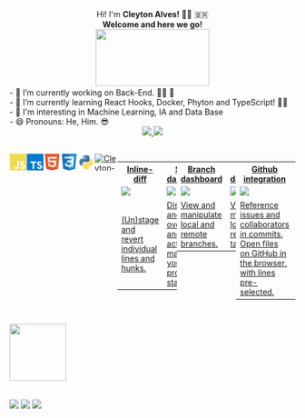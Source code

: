 <div align="center" >Hi! I'm  <strong>Cleyton Alves!</strong>  🧔🏻 🇧🇷 </div>
 
<div align="center" > <strong>Welcome and here we go!</strong></div>
 <div  border-radius:"5px" align="center">
 
 
 
   <img src="https://user-images.githubusercontent.com/89083420/145870437-6e4d879f-a4b4-4b4d-ab33-10c50f52b842.gif" width="200" height="100">
 </div>
<div>
                                   - 🔭 I’m currently working on Back-End. 🚴‍♂️ 🚀<br>
                                   - 🌱 I’m currently learning React Hooks, Docker, Phyton and TypeScript! 🧗‍♂️<br>
                                   - 💚 I'm interesting in Machine Learning, IA  and Data Base<br>
                                   - 😄 Pronouns: He, Him. 😎<br>

</div>

                                  
<div align="center">
  <a href="https://github.com/CleytonAlves07">
  <img height="180em" src="https://github-readme-stats.vercel.app/api?username=CleytonAlves07&show_icons=true&theme=blue-green&include_all_commits=true&count_private=true"/>
  <img height="180em" src="https://github-readme-stats.vercel.app/api/top-langs/?username=CleytonAlves07&layout=compact&langs_count=7&theme=blue-green"/>
</div>
  
  ##

  
<div style="display: flex" aling="center" ><br>
  <img align="center" alt="Cleyton-Js" height="30" width="40" src="https://raw.githubusercontent.com/devicons/devicon/master/icons/javascript/javascript-plain.svg">
  <img align="center" alt="Cleyton-Ts" height="30" width="40" src="https://raw.githubusercontent.com/devicons/devicon/master/icons/typescript/typescript-plain.svg">
  <img align="center" alt="Cleyton-HTML" height="30" width="40" src="https://raw.githubusercontent.com/devicons/devicon/master/icons/html5/html5-original.svg">
  <img align="center" alt="Cleyton-CSS" height="30" width="40" src="https://raw.githubusercontent.com/devicons/devicon/master/icons/css3/css3-original.svg">
  <img align="center" alt="Cleyton-Python" height="30" width="40" src="https://raw.githubusercontent.com/devicons/devicon/master/icons/python/python-original.svg">
  <img align="center" alt="Cleyton-MySql" height="30" width="40" src="https://img.shields.io/badge/MySQL-00000F?style=for-the-badge&logo=mysql&logoColor=white">
   
 
 <table>
    <tr>
        <th>Inline-diff</th>
        <th>Status dashboard</th>
    </tr>
    <tr>
        <td width="50%">
            <a href="https://cloud.githubusercontent.com/assets/5016978/6471628/886430f8-c1a1-11e4-99e9-883837dba86f.gif">
                <img src="https://cloud.githubusercontent.com/assets/5016978/6471628/886430f8-c1a1-11e4-99e9-883837dba86f.gif" width="100%">
            </a>
        </td>
        <td width="50%">
            <a href="https://cloud.githubusercontent.com/assets/5016978/6704171/2f236466-cd02-11e4-9b7d-22cc880b5e9d.png">
                <img src="https://cloud.githubusercontent.com/assets/5016978/6704171/2f236466-cd02-11e4-9b7d-22cc880b5e9d.png" width="100%">
            </a>
        </td>
    </tr>
    <tr>
        <td width="50%">(Un)stage and revert individual lines and hunks.</td>
        <td width="50%">Display and overview and offer actions to manipulate your project state.</td>
    </tr>
</table>

<table>
    <tr>
        <th>Branch dashboard</th>
        <th>Tags dashboard</th>
    </tr>
    <tr>
        <td width="50%">
            <a href="https://cloud.githubusercontent.com/assets/5016978/6704168/2b2e7b84-cd02-11e4-90f4-8dd96b21edeb.png">
                <img src="https://cloud.githubusercontent.com/assets/5016978/6704168/2b2e7b84-cd02-11e4-90f4-8dd96b21edeb.png" width="100%">
            </a>
        </td>
        <td width="50%">
            <a href="https://cloud.githubusercontent.com/assets/5016978/6704169/2c80beac-cd02-11e4-8940-986ea0f0d6bb.png">
                <img src="https://cloud.githubusercontent.com/assets/5016978/6704169/2c80beac-cd02-11e4-8940-986ea0f0d6bb.png" width="100%">
            </a>
        </td>
    </tr>
    <tr>
        <td width="50%">View and manipulate local and remote branches.</td>
        <td width="50%">View and manipulate local and remote tags.</td>
    </tr>
</table>

<table>
    <tr>
        <th>Github integration</th>
        <th>Rebase dashboard</th>
    </tr>
    <tr>
        <td width="50%">
            <a href="https://cloud.githubusercontent.com/assets/5016978/6704029/8fcaddbe-cd00-11e4-83b6-32276a2c2b65.gif">
                <img src="https://cloud.githubusercontent.com/assets/5016978/6704029/8fcaddbe-cd00-11e4-83b6-32276a2c2b65.gif" width="100%">
            </a>
        </td>
        <td width="50%">
            <a href="https://cloud.githubusercontent.com/assets/5016978/7017776/5ca9ceca-dcb1-11e4-8fcb-552551f7743a.gif">
                <img src="https://cloud.githubusercontent.com/assets/5016978/7017776/5ca9ceca-dcb1-11e4-8fcb-552551f7743a.gif" width="100%">
            </a>
        </td>
    </tr>
    <tr>
        <td width="50%">Reference issues and collaborators in commits.  Open files on GitHub in the browser, with lines pre-selected.</td>
        <td width="50%"> Squash, edit, move, rebase, undo, redo.</td>
    </tr>
</table>
 
 
 
 
 
 
</div >
  
 ##
 <div aling="center">
  <img src="https://user-images.githubusercontent.com/89083420/145867561-bb8090b7-420d-4cc2-867d-51aa5dfd204c.gif" width="100" height="100">
 </div>
 
  
 ##
 
 
  <a href="https://www.linkedin.com/in/cleyton-alves/" target="_blank"><img src="https://img.shields.io/badge/-LinkedIn-%230077B5?style=for-the-badge&logo=linkedin&logoColor=white" target="_blank"></a>
  <a href = "mailto:cleyton.alves.a@gmail.com"><img src="https://img.shields.io/badge/-Gmail-%23333?style=for-the-badge&logo=gmail&logoColor=white" target="_blank"></a> 
<a href="https://discord.com/channels/@me" target="_blank"><img src="https://img.shields.io/badge/Discord-7289DA?style=for-the-badge&logo=discord&logoColor=white" target="_blank"></a> 


##


